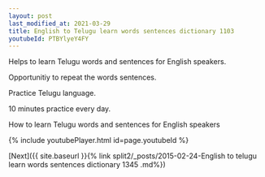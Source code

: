 ```yaml
---
layout: post
last_modified_at: 2021-03-29
title: English to Telugu learn words sentences dictionary 1103 
youtubeId: PTBYlyeY4FY
---
```

 
 
Helps to learn Telugu words and sentences for English speakers.

Opportunitiy to repeat the words sentences. 

Practice Telugu language. 
 
10 minutes practice every day. 
 
How to learn Telugu words and sentences for English speakers 
 
{% include youtubePlayer.html id=page.youtubeId %}
 
 
[Next]({{ site.baseurl }}{% link  split2/_posts/2015-02-24-English to telugu learn words sentences dictionary 1345 .md%})
 
